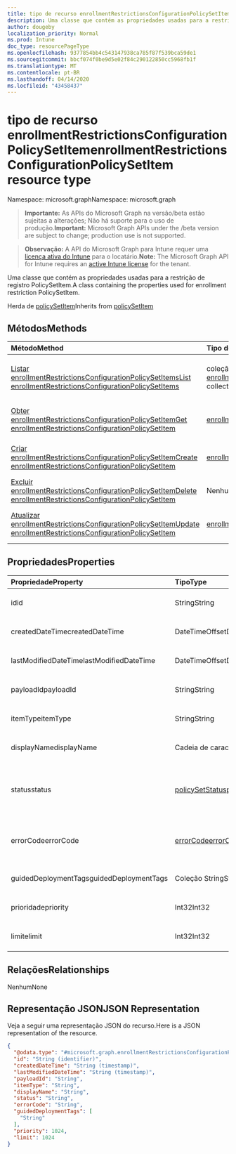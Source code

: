 ```yaml
---
title: tipo de recurso enrollmentRestrictionsConfigurationPolicySetItem
description: Uma classe que contém as propriedades usadas para a restrição de registro PolicySetItem.
author: dougeby
localization_priority: Normal
ms.prod: Intune
doc_type: resourcePageType
ms.openlocfilehash: 9377854bb4c543147938ca785f87f539bca59de1
ms.sourcegitcommit: bbcf074f0be9d5e02f84c290122850cc5968fb1f
ms.translationtype: MT
ms.contentlocale: pt-BR
ms.lasthandoff: 04/14/2020
ms.locfileid: "43458437"
---
```

# <a name="enrollmentrestrictionsconfigurationpolicysetitem-resource-type"></a><span data-ttu-id="3db99-103">tipo de recurso enrollmentRestrictionsConfigurationPolicySetItem</span><span class="sxs-lookup"><span data-stu-id="3db99-103">enrollmentRestrictionsConfigurationPolicySetItem resource type</span></span>

<span data-ttu-id="3db99-104">Namespace: microsoft.graph</span><span class="sxs-lookup"><span data-stu-id="3db99-104">Namespace: microsoft.graph</span></span>

> <span data-ttu-id="3db99-105">**Importante:** As APIs do Microsoft Graph na versão/beta estão sujeitas a alterações; Não há suporte para o uso de produção.</span><span class="sxs-lookup"><span data-stu-id="3db99-105">**Important:** Microsoft Graph APIs under the /beta version are subject to change; production use is not supported.</span></span>

> <span data-ttu-id="3db99-106">**Observação:** A API do Microsoft Graph para Intune requer uma [licença ativa do Intune](https://go.microsoft.com/fwlink/?linkid=839381) para o locatário.</span><span class="sxs-lookup"><span data-stu-id="3db99-106">**Note:** The Microsoft Graph API for Intune requires an [active Intune license](https://go.microsoft.com/fwlink/?linkid=839381) for the tenant.</span></span>

<span data-ttu-id="3db99-107">Uma classe que contém as propriedades usadas para a restrição de registro PolicySetItem.</span><span class="sxs-lookup"><span data-stu-id="3db99-107">A class containing the properties used for enrollment restriction PolicySetItem.</span></span>


<span data-ttu-id="3db99-108">Herda de [policySetItem](../resources/intune-policyset-policysetitem.md)</span><span class="sxs-lookup"><span data-stu-id="3db99-108">Inherits from [policySetItem](../resources/intune-policyset-policysetitem.md)</span></span>

## <a name="methods"></a><span data-ttu-id="3db99-109">Métodos</span><span class="sxs-lookup"><span data-stu-id="3db99-109">Methods</span></span>
|<span data-ttu-id="3db99-110">Método</span><span class="sxs-lookup"><span data-stu-id="3db99-110">Method</span></span>|<span data-ttu-id="3db99-111">Tipo de retorno</span><span class="sxs-lookup"><span data-stu-id="3db99-111">Return Type</span></span>|<span data-ttu-id="3db99-112">Descrição</span><span class="sxs-lookup"><span data-stu-id="3db99-112">Description</span></span>|
|:---|:---|:---|
|[<span data-ttu-id="3db99-113">Listar enrollmentRestrictionsConfigurationPolicySetItems</span><span class="sxs-lookup"><span data-stu-id="3db99-113">List enrollmentRestrictionsConfigurationPolicySetItems</span></span>](../api/intune-policyset-enrollmentrestrictionsconfigurationpolicysetitem-list.md)|<span data-ttu-id="3db99-114">coleção [enrollmentRestrictionsConfigurationPolicySetItem](../resources/intune-policyset-enrollmentrestrictionsconfigurationpolicysetitem.md)</span><span class="sxs-lookup"><span data-stu-id="3db99-114">[enrollmentRestrictionsConfigurationPolicySetItem](../resources/intune-policyset-enrollmentrestrictionsconfigurationpolicysetitem.md) collection</span></span>|<span data-ttu-id="3db99-115">Listar Propriedades e relações dos objetos [enrollmentRestrictionsConfigurationPolicySetItem](../resources/intune-policyset-enrollmentrestrictionsconfigurationpolicysetitem.md) .</span><span class="sxs-lookup"><span data-stu-id="3db99-115">List properties and relationships of the [enrollmentRestrictionsConfigurationPolicySetItem](../resources/intune-policyset-enrollmentrestrictionsconfigurationpolicysetitem.md) objects.</span></span>|
|[<span data-ttu-id="3db99-116">Obter enrollmentRestrictionsConfigurationPolicySetItem</span><span class="sxs-lookup"><span data-stu-id="3db99-116">Get enrollmentRestrictionsConfigurationPolicySetItem</span></span>](../api/intune-policyset-enrollmentrestrictionsconfigurationpolicysetitem-get.md)|[<span data-ttu-id="3db99-117">enrollmentRestrictionsConfigurationPolicySetItem</span><span class="sxs-lookup"><span data-stu-id="3db99-117">enrollmentRestrictionsConfigurationPolicySetItem</span></span>](../resources/intune-policyset-enrollmentrestrictionsconfigurationpolicysetitem.md)|<span data-ttu-id="3db99-118">Leia as propriedades e as relações do objeto [enrollmentRestrictionsConfigurationPolicySetItem](../resources/intune-policyset-enrollmentrestrictionsconfigurationpolicysetitem.md) .</span><span class="sxs-lookup"><span data-stu-id="3db99-118">Read properties and relationships of the [enrollmentRestrictionsConfigurationPolicySetItem](../resources/intune-policyset-enrollmentrestrictionsconfigurationpolicysetitem.md) object.</span></span>|
|[<span data-ttu-id="3db99-119">Criar enrollmentRestrictionsConfigurationPolicySetItem</span><span class="sxs-lookup"><span data-stu-id="3db99-119">Create enrollmentRestrictionsConfigurationPolicySetItem</span></span>](../api/intune-policyset-enrollmentrestrictionsconfigurationpolicysetitem-create.md)|[<span data-ttu-id="3db99-120">enrollmentRestrictionsConfigurationPolicySetItem</span><span class="sxs-lookup"><span data-stu-id="3db99-120">enrollmentRestrictionsConfigurationPolicySetItem</span></span>](../resources/intune-policyset-enrollmentrestrictionsconfigurationpolicysetitem.md)|<span data-ttu-id="3db99-121">Criar um novo objeto [enrollmentRestrictionsConfigurationPolicySetItem](../resources/intune-policyset-enrollmentrestrictionsconfigurationpolicysetitem.md) .</span><span class="sxs-lookup"><span data-stu-id="3db99-121">Create a new [enrollmentRestrictionsConfigurationPolicySetItem](../resources/intune-policyset-enrollmentrestrictionsconfigurationpolicysetitem.md) object.</span></span>|
|[<span data-ttu-id="3db99-122">Excluir enrollmentRestrictionsConfigurationPolicySetItem</span><span class="sxs-lookup"><span data-stu-id="3db99-122">Delete enrollmentRestrictionsConfigurationPolicySetItem</span></span>](../api/intune-policyset-enrollmentrestrictionsconfigurationpolicysetitem-delete.md)|<span data-ttu-id="3db99-123">Nenhum</span><span class="sxs-lookup"><span data-stu-id="3db99-123">None</span></span>|<span data-ttu-id="3db99-124">Exclui [enrollmentRestrictionsConfigurationPolicySetItem](../resources/intune-policyset-enrollmentrestrictionsconfigurationpolicysetitem.md).</span><span class="sxs-lookup"><span data-stu-id="3db99-124">Deletes a [enrollmentRestrictionsConfigurationPolicySetItem](../resources/intune-policyset-enrollmentrestrictionsconfigurationpolicysetitem.md).</span></span>|
|[<span data-ttu-id="3db99-125">Atualizar enrollmentRestrictionsConfigurationPolicySetItem</span><span class="sxs-lookup"><span data-stu-id="3db99-125">Update enrollmentRestrictionsConfigurationPolicySetItem</span></span>](../api/intune-policyset-enrollmentrestrictionsconfigurationpolicysetitem-update.md)|[<span data-ttu-id="3db99-126">enrollmentRestrictionsConfigurationPolicySetItem</span><span class="sxs-lookup"><span data-stu-id="3db99-126">enrollmentRestrictionsConfigurationPolicySetItem</span></span>](../resources/intune-policyset-enrollmentrestrictionsconfigurationpolicysetitem.md)|<span data-ttu-id="3db99-127">Atualiza as propriedades de um objeto [enrollmentRestrictionsConfigurationPolicySetItem](../resources/intune-policyset-enrollmentrestrictionsconfigurationpolicysetitem.md) .</span><span class="sxs-lookup"><span data-stu-id="3db99-127">Update the properties of a [enrollmentRestrictionsConfigurationPolicySetItem](../resources/intune-policyset-enrollmentrestrictionsconfigurationpolicysetitem.md) object.</span></span>|

## <a name="properties"></a><span data-ttu-id="3db99-128">Propriedades</span><span class="sxs-lookup"><span data-stu-id="3db99-128">Properties</span></span>
|<span data-ttu-id="3db99-129">Propriedade</span><span class="sxs-lookup"><span data-stu-id="3db99-129">Property</span></span>|<span data-ttu-id="3db99-130">Tipo</span><span class="sxs-lookup"><span data-stu-id="3db99-130">Type</span></span>|<span data-ttu-id="3db99-131">Descrição</span><span class="sxs-lookup"><span data-stu-id="3db99-131">Description</span></span>|
|:---|:---|:---|
|<span data-ttu-id="3db99-132">id</span><span class="sxs-lookup"><span data-stu-id="3db99-132">id</span></span>|<span data-ttu-id="3db99-133">String</span><span class="sxs-lookup"><span data-stu-id="3db99-133">String</span></span>|<span data-ttu-id="3db99-134">Chave do MobileAppPolicySetItem.</span><span class="sxs-lookup"><span data-stu-id="3db99-134">Key of the MobileAppPolicySetItem.</span></span> <span data-ttu-id="3db99-135">Herdado de [policySetItem](../resources/intune-policyset-policysetitem.md)</span><span class="sxs-lookup"><span data-stu-id="3db99-135">Inherited from [policySetItem](../resources/intune-policyset-policysetitem.md)</span></span>|
|<span data-ttu-id="3db99-136">createdDateTime</span><span class="sxs-lookup"><span data-stu-id="3db99-136">createdDateTime</span></span>|<span data-ttu-id="3db99-137">DateTimeOffset</span><span class="sxs-lookup"><span data-stu-id="3db99-137">DateTimeOffset</span></span>|<span data-ttu-id="3db99-138">Hora de criação do PolicySetItem.</span><span class="sxs-lookup"><span data-stu-id="3db99-138">Creation time of the PolicySetItem.</span></span> <span data-ttu-id="3db99-139">Herdado de [policySetItem](../resources/intune-policyset-policysetitem.md)</span><span class="sxs-lookup"><span data-stu-id="3db99-139">Inherited from [policySetItem](../resources/intune-policyset-policysetitem.md)</span></span>|
|<span data-ttu-id="3db99-140">lastModifiedDateTime</span><span class="sxs-lookup"><span data-stu-id="3db99-140">lastModifiedDateTime</span></span>|<span data-ttu-id="3db99-141">DateTimeOffset</span><span class="sxs-lookup"><span data-stu-id="3db99-141">DateTimeOffset</span></span>|<span data-ttu-id="3db99-142">Hora da última modificação do PolicySetItem.</span><span class="sxs-lookup"><span data-stu-id="3db99-142">Last modified time of the PolicySetItem.</span></span> <span data-ttu-id="3db99-143">Herdado de [policySetItem](../resources/intune-policyset-policysetitem.md)</span><span class="sxs-lookup"><span data-stu-id="3db99-143">Inherited from [policySetItem](../resources/intune-policyset-policysetitem.md)</span></span>|
|<span data-ttu-id="3db99-144">payloadId</span><span class="sxs-lookup"><span data-stu-id="3db99-144">payloadId</span></span>|<span data-ttu-id="3db99-145">String</span><span class="sxs-lookup"><span data-stu-id="3db99-145">String</span></span>|<span data-ttu-id="3db99-146">PayloadId do PolicySetItem.</span><span class="sxs-lookup"><span data-stu-id="3db99-146">PayloadId of the PolicySetItem.</span></span> <span data-ttu-id="3db99-147">Herdado de [policySetItem](../resources/intune-policyset-policysetitem.md)</span><span class="sxs-lookup"><span data-stu-id="3db99-147">Inherited from [policySetItem](../resources/intune-policyset-policysetitem.md)</span></span>|
|<span data-ttu-id="3db99-148">itemType</span><span class="sxs-lookup"><span data-stu-id="3db99-148">itemType</span></span>|<span data-ttu-id="3db99-149">String</span><span class="sxs-lookup"><span data-stu-id="3db99-149">String</span></span>|<span data-ttu-id="3db99-150">policySetType do PolicySetItem.</span><span class="sxs-lookup"><span data-stu-id="3db99-150">policySetType of the PolicySetItem.</span></span> <span data-ttu-id="3db99-151">Herdado de [policySetItem](../resources/intune-policyset-policysetitem.md)</span><span class="sxs-lookup"><span data-stu-id="3db99-151">Inherited from [policySetItem](../resources/intune-policyset-policysetitem.md)</span></span>|
|<span data-ttu-id="3db99-152">displayName</span><span class="sxs-lookup"><span data-stu-id="3db99-152">displayName</span></span>|<span data-ttu-id="3db99-153">Cadeia de caracteres</span><span class="sxs-lookup"><span data-stu-id="3db99-153">String</span></span>|<span data-ttu-id="3db99-154">DisplayName do PolicySetItem.</span><span class="sxs-lookup"><span data-stu-id="3db99-154">DisplayName of the PolicySetItem.</span></span> <span data-ttu-id="3db99-155">Herdado de [policySetItem](../resources/intune-policyset-policysetitem.md)</span><span class="sxs-lookup"><span data-stu-id="3db99-155">Inherited from [policySetItem](../resources/intune-policyset-policysetitem.md)</span></span>|
|<span data-ttu-id="3db99-156">status</span><span class="sxs-lookup"><span data-stu-id="3db99-156">status</span></span>|[<span data-ttu-id="3db99-157">policySetStatus</span><span class="sxs-lookup"><span data-stu-id="3db99-157">policySetStatus</span></span>](../resources/intune-policyset-policysetstatus.md)|<span data-ttu-id="3db99-158">Status do PolicySetItem.</span><span class="sxs-lookup"><span data-stu-id="3db99-158">Status of the PolicySetItem.</span></span> <span data-ttu-id="3db99-159">Herdado de [policySetItem](../resources/intune-policyset-policysetitem.md).</span><span class="sxs-lookup"><span data-stu-id="3db99-159">Inherited from [policySetItem](../resources/intune-policyset-policysetitem.md).</span></span> <span data-ttu-id="3db99-160">Os valores possíveis são: `unknown`, `validating`, `partialSuccess`, `success`, `error`, `notAssigned`.</span><span class="sxs-lookup"><span data-stu-id="3db99-160">Possible values are: `unknown`, `validating`, `partialSuccess`, `success`, `error`, `notAssigned`.</span></span>|
|<span data-ttu-id="3db99-161">errorCode</span><span class="sxs-lookup"><span data-stu-id="3db99-161">errorCode</span></span>|[<span data-ttu-id="3db99-162">errorCode</span><span class="sxs-lookup"><span data-stu-id="3db99-162">errorCode</span></span>](../resources/intune-policyset-errorcode.md)|<span data-ttu-id="3db99-163">Código de erro, caso algum tenha ocorrido.</span><span class="sxs-lookup"><span data-stu-id="3db99-163">Error code if any occured.</span></span> <span data-ttu-id="3db99-164">Herdado de [policySetItem](../resources/intune-policyset-policysetitem.md).</span><span class="sxs-lookup"><span data-stu-id="3db99-164">Inherited from [policySetItem](../resources/intune-policyset-policysetitem.md).</span></span> <span data-ttu-id="3db99-165">Os valores possíveis são: `noError`, `unauthorized`, `notFound`, `deleted`.</span><span class="sxs-lookup"><span data-stu-id="3db99-165">Possible values are: `noError`, `unauthorized`, `notFound`, `deleted`.</span></span>|
|<span data-ttu-id="3db99-166">guidedDeploymentTags</span><span class="sxs-lookup"><span data-stu-id="3db99-166">guidedDeploymentTags</span></span>|<span data-ttu-id="3db99-167">Coleção String</span><span class="sxs-lookup"><span data-stu-id="3db99-167">String collection</span></span>|<span data-ttu-id="3db99-168">Marcas da implantação dirigida herdadas de [policySetItem](../resources/intune-policyset-policysetitem.md)</span><span class="sxs-lookup"><span data-stu-id="3db99-168">Tags of the guided deployment Inherited from [policySetItem](../resources/intune-policyset-policysetitem.md)</span></span>|
|<span data-ttu-id="3db99-169">prioridade</span><span class="sxs-lookup"><span data-stu-id="3db99-169">priority</span></span>|<span data-ttu-id="3db99-170">Int32</span><span class="sxs-lookup"><span data-stu-id="3db99-170">Int32</span></span>|<span data-ttu-id="3db99-171">Prioridade do EnrollmentRestrictionsConfigurationPolicySetItem.</span><span class="sxs-lookup"><span data-stu-id="3db99-171">Priority of the EnrollmentRestrictionsConfigurationPolicySetItem.</span></span>|
|<span data-ttu-id="3db99-172">limite</span><span class="sxs-lookup"><span data-stu-id="3db99-172">limit</span></span>|<span data-ttu-id="3db99-173">Int32</span><span class="sxs-lookup"><span data-stu-id="3db99-173">Int32</span></span>|<span data-ttu-id="3db99-174">Limite do EnrollmentRestrictionsConfigurationPolicySetItem.</span><span class="sxs-lookup"><span data-stu-id="3db99-174">Limit of the EnrollmentRestrictionsConfigurationPolicySetItem.</span></span>|

## <a name="relationships"></a><span data-ttu-id="3db99-175">Relações</span><span class="sxs-lookup"><span data-stu-id="3db99-175">Relationships</span></span>
<span data-ttu-id="3db99-176">Nenhum</span><span class="sxs-lookup"><span data-stu-id="3db99-176">None</span></span>

## <a name="json-representation"></a><span data-ttu-id="3db99-177">Representação JSON</span><span class="sxs-lookup"><span data-stu-id="3db99-177">JSON Representation</span></span>
<span data-ttu-id="3db99-178">Veja a seguir uma representação JSON do recurso.</span><span class="sxs-lookup"><span data-stu-id="3db99-178">Here is a JSON representation of the resource.</span></span>
<!-- {
  "blockType": "resource",
  "keyProperty": "id",
  "@odata.type": "microsoft.graph.enrollmentRestrictionsConfigurationPolicySetItem"
}
-->
``` json
{
  "@odata.type": "#microsoft.graph.enrollmentRestrictionsConfigurationPolicySetItem",
  "id": "String (identifier)",
  "createdDateTime": "String (timestamp)",
  "lastModifiedDateTime": "String (timestamp)",
  "payloadId": "String",
  "itemType": "String",
  "displayName": "String",
  "status": "String",
  "errorCode": "String",
  "guidedDeploymentTags": [
    "String"
  ],
  "priority": 1024,
  "limit": 1024
}
```



